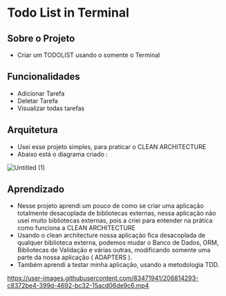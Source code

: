 # Todo List in Terminal

## Sobre o Projeto
- Criar um TODOLIST usando o somente o Terminal

## Funcionalidades
- Adicionar Tarefa
- Deletar Tarefa
- Visualizar todas tarefas

## Arquitetura
- Usei esse projeto simples, para praticar o CLEAN ARCHITECTURE
- Abaixo está o diagrama criado :

![Untitled (1)](https://user-images.githubusercontent.com/83471941/206802629-2265818c-8342-4575-b722-b96ad4c7c453.jpg)

## Aprendizado
- Nesse projeto aprendi um pouco de como se criar uma aplicação totalmente desacoplada de bibliotecas externas, nessa aplicação não usei muito bibliotecas externas, pois a criei para entender na prática como funciona a CLEAN ARCHITECTURE
- Usando o clean architecture nossa aplicação fica desacoplada de qualquer biblioteca externa,  podemos mudar o Banco de Dados, ORM, Bibliotecas de Validação e várias outras, modificando somente uma parte da nossa aplicação ( ADAPTERS ).
- Também aprendi a testar minha aplicação, usando a metodologia TDD.


https://user-images.githubusercontent.com/83471941/206814293-c8372be4-399d-4692-bc32-15acd06de9c6.mp4

